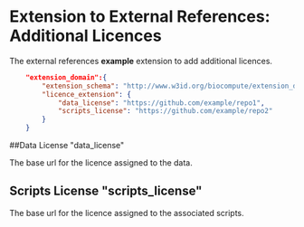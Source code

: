 # Extension to External References: Additional Licences 

The external references **example** extension to add additional licences.

```json
    "extension_domain":{
        "extension_schema": "http://www.w3id.org/biocompute/extension_domain/main/license/license_extension.json",
        "licence_extension": {
            "data_license": "https://github.com/example/repo1",
            "scripts_license": "https://github.com/example/repo2"
        }
    }
```
##Data License "data_license"

The base url for the licence assigned to the data.

## Scripts License "scripts_license"

The base url for the licence assigned to the associated scripts.